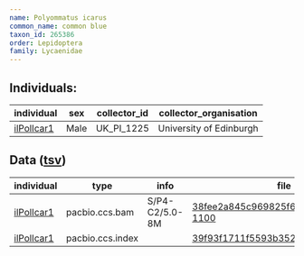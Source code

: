 ```yaml
---
name: Polyommatus icarus
common_name: common blue
taxon_id: 265386
order: Lepidoptera
family: Lycaenidae
---
```


## Individuals:

| individual | sex | collector_id | collector_organisation |
| ---------- | --- | ------------ | ---------------------- |
| [ilPolIcar1](ilPolIcar1.md) | Male | UK_PI_1225 | University of Edinburgh |

## Data ([tsv](Polyommatus_icarus_data.tsv))

| individual | type | info | file |
| ---------- | ---- | ---- | ---- |
| [ilPolIcar1](ilPolIcar1.md) | pacbio.ccs.bam | S/P4-C2/5.0-8M | [38fee2a845c969825f639885eb3c73d4-1100](https://darwin.cog.sanger.ac.uk/insects/Polyommatus_icarus/ilPolIcar1/genomic_data/pacbio/m64016_191206_183623.ccs.bam) |
| [ilPolIcar1](ilPolIcar1.md) | pacbio.ccs.index |  | [39f93f1711f5593b35286d8d21970f24](https://darwin.cog.sanger.ac.uk/insects/Polyommatus_icarus/ilPolIcar1/genomic_data/pacbio/m64016_191206_183623.ccs.bam.pbi) |
